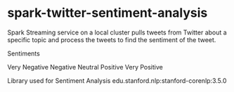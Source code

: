# spark-twitter-sentiment-analysis

Spark Streaming service on a local cluster pulls tweets from Twitter about a specific topic and process the tweets to find the sentiment of the tweet.

Sentiments

Very Negative
Negative
Neutral
Positive
Very Positive

Library used for Sentiment Analysis
edu.stanford.nlp:stanford-corenlp:3.5.0
